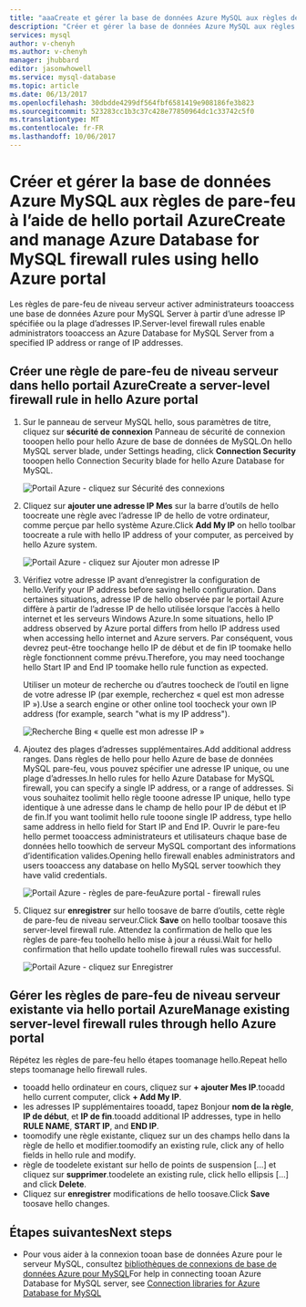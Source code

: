 ```yaml
---
title: "aaaCreate et gérer la base de données Azure MySQL aux règles de pare-feu à l’aide de hello portail Azure | Documents Microsoft"
description: "Créer et gérer la base de données Azure MySQL aux règles de pare-feu à l’aide de hello portail Azure"
services: mysql
author: v-chenyh
ms.author: v-chenyh
manager: jhubbard
editor: jasonwhowell
ms.service: mysql-database
ms.topic: article
ms.date: 06/13/2017
ms.openlocfilehash: 30dbdde4299df564fbf6581419e908186fe3b823
ms.sourcegitcommit: 523283cc1b3c37c428e77850964dc1c33742c5f0
ms.translationtype: MT
ms.contentlocale: fr-FR
ms.lasthandoff: 10/06/2017
---
```

# <a name="create-and-manage-azure-database-for-mysql-firewall-rules-using-hello-azure-portal"></a><span data-ttu-id="23f0e-103">Créer et gérer la base de données Azure MySQL aux règles de pare-feu à l’aide de hello portail Azure</span><span class="sxs-lookup"><span data-stu-id="23f0e-103">Create and manage Azure Database for MySQL firewall rules using hello Azure portal</span></span>
<span data-ttu-id="23f0e-104">Les règles de pare-feu de niveau serveur activer administrateurs tooaccess une base de données Azure pour MySQL Server à partir d’une adresse IP spécifiée ou la plage d’adresses IP.</span><span class="sxs-lookup"><span data-stu-id="23f0e-104">Server-level firewall rules enable administrators tooaccess an Azure Database for MySQL Server from a specified IP address or range of IP addresses.</span></span> 

## <a name="create-a-server-level-firewall-rule-in-hello-azure-portal"></a><span data-ttu-id="23f0e-105">Créer une règle de pare-feu de niveau serveur dans hello portail Azure</span><span class="sxs-lookup"><span data-stu-id="23f0e-105">Create a server-level firewall rule in hello Azure portal</span></span>

1. <span data-ttu-id="23f0e-106">Sur le panneau de serveur MySQL hello, sous paramètres de titre, cliquez sur **sécurité de connexion** Panneau de sécurité de connexion tooopen hello pour hello Azure de base de données de MySQL.</span><span class="sxs-lookup"><span data-stu-id="23f0e-106">On hello MySQL server blade, under Settings heading, click **Connection Security** tooopen hello Connection Security blade for hello Azure Database for MySQL.</span></span>

   ![Portail Azure - cliquez sur Sécurité des connexions](./media/howto-manage-firewall-using-portal/1-connection-security.png)

2. <span data-ttu-id="23f0e-108">Cliquez sur **ajouter une adresse IP Mes** sur la barre d’outils de hello toocreate une règle avec l’adresse IP de hello de votre ordinateur, comme perçue par hello système Azure.</span><span class="sxs-lookup"><span data-stu-id="23f0e-108">Click **Add My IP** on hello toolbar toocreate a rule with hello IP address of your computer, as perceived by hello Azure system.</span></span>

   ![Portail Azure - cliquez sur Ajouter mon adresse IP](./media/howto-manage-firewall-using-portal/2-add-my-ip.png)

3. <span data-ttu-id="23f0e-110">Vérifiez votre adresse IP avant d’enregistrer la configuration de hello.</span><span class="sxs-lookup"><span data-stu-id="23f0e-110">Verify your IP address before saving hello configuration.</span></span> <span data-ttu-id="23f0e-111">Dans certaines situations, adresse IP de hello observée par le portail Azure diffère à partir de l’adresse IP de hello utilisée lorsque l’accès à hello internet et les serveurs Windows Azure.</span><span class="sxs-lookup"><span data-stu-id="23f0e-111">In some situations, hello IP address observed by Azure portal differs from hello IP address used when accessing hello internet and Azure servers.</span></span> <span data-ttu-id="23f0e-112">Par conséquent, vous devrez peut-être toochange hello IP de début et de fin IP toomake hello règle fonctionnent comme prévu.</span><span class="sxs-lookup"><span data-stu-id="23f0e-112">Therefore, you may need toochange hello Start IP and End IP toomake hello rule function as expected.</span></span>

   <span data-ttu-id="23f0e-113">Utiliser un moteur de recherche ou d’autres toocheck de l’outil en ligne de votre adresse IP (par exemple, recherchez « quel est mon adresse IP »).</span><span class="sxs-lookup"><span data-stu-id="23f0e-113">Use a search engine or other online tool toocheck your own IP address (for example, search "what is my IP address").</span></span>

   ![Recherche Bing « quelle est mon adresse IP »](./media/howto-manage-firewall-using-portal/3-what-is-my-ip.png)

4. <span data-ttu-id="23f0e-115">Ajoutez des plages d’adresses supplémentaires.</span><span class="sxs-lookup"><span data-stu-id="23f0e-115">Add additional address ranges.</span></span> <span data-ttu-id="23f0e-116">Dans règles de hello pour hello Azure de base de données MySQL pare-feu, vous pouvez spécifier une adresse IP unique, ou une plage d’adresses.</span><span class="sxs-lookup"><span data-stu-id="23f0e-116">In hello rules for hello Azure Database for MySQL firewall, you can specify a single IP address, or a range of addresses.</span></span> <span data-ttu-id="23f0e-117">Si vous souhaitez toolimit hello règle tooone adresse IP unique, hello type identique à une adresse dans le champ de hello pour IP de début et IP de fin.</span><span class="sxs-lookup"><span data-stu-id="23f0e-117">If you want toolimit hello rule tooone single IP address, type hello same address in hello field for Start IP and End IP.</span></span> <span data-ttu-id="23f0e-118">Ouvrir le pare-feu hello permet tooaccess administrateurs et utilisateurs chaque base de données hello toowhich de serveur MySQL comportant des informations d’identification valides.</span><span class="sxs-lookup"><span data-stu-id="23f0e-118">Opening hello firewall enables administrators and users tooaccess any database on hello MySQL server toowhich they have valid credentials.</span></span>

   ![<span data-ttu-id="23f0e-119">Portail Azure - règles de pare-feu</span><span class="sxs-lookup"><span data-stu-id="23f0e-119">Azure portal - firewall rules</span></span> ](./media/howto-manage-firewall-using-portal/5-specify-addresses.png)


5. <span data-ttu-id="23f0e-120">Cliquez sur **enregistrer** sur hello toosave de barre d’outils, cette règle de pare-feu de niveau serveur.</span><span class="sxs-lookup"><span data-stu-id="23f0e-120">Click **Save** on hello toolbar toosave this server-level firewall rule.</span></span> <span data-ttu-id="23f0e-121">Attendez la confirmation de hello que les règles de pare-feu toohello hello mise à jour a réussi.</span><span class="sxs-lookup"><span data-stu-id="23f0e-121">Wait for hello confirmation that hello update toohello firewall rules was successful.</span></span>

   ![Portail Azure - cliquez sur Enregistrer](./media/howto-manage-firewall-using-portal/4-save-firewall-rule.png)

## <a name="manage-existing-server-level-firewall-rules-through-hello-azure-portal"></a><span data-ttu-id="23f0e-123">Gérer les règles de pare-feu de niveau serveur existante via hello portail Azure</span><span class="sxs-lookup"><span data-stu-id="23f0e-123">Manage existing server-level firewall rules through hello Azure portal</span></span>
<span data-ttu-id="23f0e-124">Répétez les règles de pare-feu hello étapes toomanage hello.</span><span class="sxs-lookup"><span data-stu-id="23f0e-124">Repeat hello steps toomanage hello firewall rules.</span></span>
* <span data-ttu-id="23f0e-125">tooadd hello ordinateur en cours, cliquez sur **+ ajouter Mes IP**.</span><span class="sxs-lookup"><span data-stu-id="23f0e-125">tooadd hello current computer, click **+ Add My IP**.</span></span>
* <span data-ttu-id="23f0e-126">les adresses IP supplémentaires tooadd, tapez Bonjour **nom de la règle**, **IP de début**, et **IP de fin**.</span><span class="sxs-lookup"><span data-stu-id="23f0e-126">tooadd additional IP addresses, type in hello **RULE NAME**, **START IP**, and **END IP**.</span></span>
* <span data-ttu-id="23f0e-127">toomodify une règle existante, cliquez sur un des champs hello dans la règle de hello et modifier.</span><span class="sxs-lookup"><span data-stu-id="23f0e-127">toomodify an existing rule, click any of hello fields in hello rule and modify.</span></span>
* <span data-ttu-id="23f0e-128">règle de toodelete existant sur hello de points de suspension [...] et cliquez sur **supprimer**.</span><span class="sxs-lookup"><span data-stu-id="23f0e-128">toodelete an existing rule, click hello ellipsis […] and click **Delete**.</span></span>
* <span data-ttu-id="23f0e-129">Cliquez sur **enregistrer** modifications de hello toosave.</span><span class="sxs-lookup"><span data-stu-id="23f0e-129">Click **Save** toosave hello changes.</span></span>

## <a name="next-steps"></a><span data-ttu-id="23f0e-130">Étapes suivantes</span><span class="sxs-lookup"><span data-stu-id="23f0e-130">Next steps</span></span>
- <span data-ttu-id="23f0e-131">Pour vous aider à la connexion tooan base de données Azure pour le serveur MySQL, consultez [bibliothèques de connexions de base de données Azure pour MySQL](./concepts-connection-libraries.md)</span><span class="sxs-lookup"><span data-stu-id="23f0e-131">For help in connecting tooan Azure Database for MySQL server, see [Connection libraries for Azure Database for MySQL](./concepts-connection-libraries.md)</span></span>
